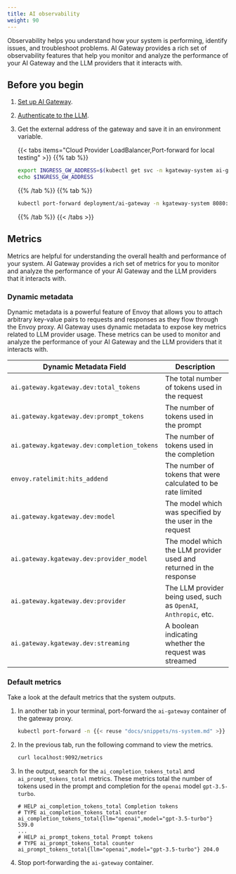 ```yaml
---
title: AI observability
weight: 90
---
```


Observability helps you understand how your system is performing, identify issues, and troubleshoot problems. AI Gateway provides a rich set of observability features that help you monitor and analyze the performance of your AI Gateway and the LLM providers that it interacts with. 

## Before you begin

1. [Set up AI Gateway](/ai/tutorials/setup-gw/).

2. [Authenticate to the LLM](/ai/guides/auth/).

3. Get the external address of the gateway and save it in an environment variable.
   
   {{< tabs items="Cloud Provider LoadBalancer,Port-forward for local testing" >}}
   {{% tab %}}
   ```sh
   export INGRESS_GW_ADDRESS=$(kubectl get svc -n kgateway-system ai-gateway -o jsonpath="{.status.loadBalancer.ingress[0]['hostname','ip']}")
   echo $INGRESS_GW_ADDRESS  
   ```
   {{% /tab %}}
   {{% tab %}}
   ```sh
   kubectl port-forward deployment/ai-gateway -n kgateway-system 8080:8080
   ```
   {{% /tab %}}
   {{< /tabs >}}

## Metrics

Metrics are helpful for understanding the overall health and performance of your system. AI Gateway provides a rich set of metrics for you to monitor and analyze the performance of your AI Gateway and the LLM providers that it interacts with.

### Dynamic metadata

Dynamic metadata is a powerful feature of Envoy that allows you to attach arbitrary key-value pairs to requests and responses as they flow through the Envoy proxy. AI Gateway uses dynamic metadata to expose key metrics related to LLM provider usage. These metrics can be used to monitor and analyze the performance of your AI Gateway and the LLM providers that it interacts with.

| Dynamic Metadata Field | Description |
|-----------------------|-------------|
| `ai.gateway.kgateway.dev:total_tokens` | The total number of tokens used in the request |
| `ai.gateway.kgateway.dev:prompt_tokens` | The number of tokens used in the prompt |
| `ai.gateway.kgateway.dev:completion_tokens` | The number of tokens used in the completion |
| `envoy.ratelimit:hits_addend` | The number of tokens that were calculated to be rate limited |
| `ai.gateway.kgateway.dev:model` | The model which was specified by the user in the request |
| `ai.gateway.kgateway.dev:provider_model` | The model which the LLM provider used and returned in the response |
| `ai.gateway.kgateway.dev:provider` | The LLM provider being used, such as `OpenAI`, `Anthropic`, etc. |
| `ai.gateway.kgateway.dev:streaming` | A boolean indicating whether the request was streamed |

### Default metrics

Take a look at the default metrics that the system outputs.

1. In another tab in your terminal, port-forward the `ai-gateway` container of the gateway proxy.
   ```sh
   kubectl port-forward -n {{< reuse "docs/snippets/ns-system.md" >}} deploy/ai-gateway 9092
   ```

2. In the previous tab, run the following command to view the metrics.
   ```sh
   curl localhost:9092/metrics
   ```

3. In the output, search for the `ai_completion_tokens_total` and `ai_prompt_tokens_total` metrics. These metrics total the number of tokens used in the prompt and completion for the `openai` model `gpt-3.5-turbo`. 
   ```
   # HELP ai_completion_tokens_total Completion tokens
   # TYPE ai_completion_tokens_total counter
   ai_completion_tokens_total{llm="openai",model="gpt-3.5-turbo"} 539.0
   ...
   # HELP ai_prompt_tokens_total Prompt tokens
   # TYPE ai_prompt_tokens_total counter
   ai_prompt_tokens_total{llm="openai",model="gpt-3.5-turbo"} 204.0
   ```

4. Stop port-forwarding the `ai-gateway` container.


<!-- TODO: These sections do not work until JWT support is added, because the access logs and custom metrics rely on pulling the JWT token from a processed request. 

In the following tutorial, you extract claims from the JSON Web Tokens (JWTs) for Alice and Bob that you create by using a sample JWT tool. Then, you learn how to gather and observe key metrics related to LLM provider usage. Note that all observability features in this tutorial are built on existing {{< reuse "docs/snippets/product-name.md" >}} monitoring capabilities. For more information, see the [Observability](/docs/observability/) guide.

## Get the JWTs {#get-jwts}

In the following example, you use sample JWTs for two different users, Alice and Bob.

{{% callout type="info" %}}
You can optionally create other JWT tokens by using the [JWT generator tool](https://github.com/solo-io/solo-cop/blob/main/tools/jwt-generator/README.md). 
{{% /callout %}}

{{% callout type="warning" %}}
Use self-signed certificates for testing purposes only. In a production environment, you typically use a trusted Certificate Authority to sign the JWT tokens.
{{% /callout %}}

1. Save the JWT token for Alice in an environment variable.
   
   ```sh
   export ALICE_TOKEN=eyJhbGciOiJSUzI1NiIsInR5cCI6IkpXVCJ9.eyAiaXNzIjogInNvbG8uaW8iLCAib3JnIjogInNvbG8uaW8iLCAic3ViIjogImFsaWNlIiwgInRlYW0iOiAiZGV2IiwgImxsbXMiOiB7ICJvcGVuYWkiOiBbICJncHQtMy41LXR1cmJvIiBdIH0gfQ.I7whTti0aDKxlILc5uLK9oo6TljGS6JUrjPVd6z1PxzucUa_cnuKkY0qj_wrkzyVN5djy4t2ggE1uBO8Llpwi-Ygru9hM84-1m53aO07JYFya1VTDsI25tCRG8rYhShDdAP5L935SIARta2QtHhrVcd1Ae7yfTDZ8G1DXLtjR2QelszCd2R8PioCQmqJ8PeKg4sURhu05GlBCZoXES9-rtPVbe6j3YLBTodJAvLHhyy3LgV_QbN7IiZ5qEywdKHoEF4D4aCUf_LqPp4NoqHXnGT4jLzWJEtZXHQ4sgRy_5T93NOLzWLdIjgMjGO_F0aVLwBzU-phykOVfcBPaMvetg
   ```

   Alice works in the `dev` team, and this token gives her access to the `gpt-3.5-turbo` model of the AI API:
   ```json
   {
     "iss": "solo.io",
     "org": "solo.io",
     "sub": "alice",
     "team": "dev",
     "llms": {
       "openai": [
         "gpt-3.5-turbo"
       ]
     }
   }
   ```

2. Save the JWT token for Bob in an environment variable.
      
   ```sh
   export BOB_TOKEN=eyJhbGciOiJSUzI1NiIsInR5cCI6IkpXVCJ9.eyAiaXNzIjogInNvbG8uaW8iLCAib3JnIjogInNvbG8uaW8iLCAic3ViIjogImJvYiIsICJ0ZWFtIjogIm9wcyIsICJsbG1zIjogeyAibWlzdHJhbGFpIjogWyAibWlzdHJhbC1sYXJnZS1sYXRlc3QiIF0gfSB9.p7J2UFwnUJ6C7eXsFCSKb5b7ecWZ75JO4TUJHafjLv8jJ7GzKfJVk7ney19PYUrWrO4ntwnnK5_sY7yaLUBCJ3fv9pcoKyRtJTw1VMMTQsKkWFgvy-jEwc9M-D5lrUfR1HXGEUm6NBaj_Ja78XScPZb_-APPqMIvzDZU04vd6hna3UMc4DZE0wcnTjOqoND0GllHLupYTfgX0v9_AYJiKRAcJvol1W14dI7szpY5GFZtPqq0kl1g0sJPg-HQKwf7Cfvr_JLjkepNJ6A1lsrG8QbuUvMUAdaHzwLvF3L_G6VRjEte6okZpaq0g2urWpZgdNmPVN71Q_0WhyrJTr6SyQ
   ```

   Bob works in the `ops` team and does not have access to any LLM in the OpenAI. Instead, he has access to an LLM (`mistral-large-latest`) from a different AI provider (Mistral AI):
   
   ```json
   {
     "iss": "solo.io",
     "org": "solo.io",
     "sub": "bob",
     "team": "ops",
     "llms": {
       "mistralai": [
         "mistral-large-latest"
       ]
     }
   }
   ```

Next, set up access logging.

## Access logging

Access logs, sometimes referred to as audit logs, represent all traffic requests that pass through the AI Gateway proxy. You can leverage the default Envoy access log collector to record logs for the AI Gateway. You can then review these logs to identify and troubleshoot issues as-needed, or scrape these logs to view them in your larger platform logging system. Auditors in your organization can use this information to better understand how users interact with your system, and to detect malicious activity or unusual amounts of requests to your gateway.

1. Define access logging configuration for the gateway in an `HTTPListenerPolicy` resource. This resource configures Envoy to log access logs to `stdout` in JSON format by using `DYNAMIC_METADATA` fields that are specifically exposed for the AI Gateway.
   
   ```yaml
   kubectl apply -f- <<EOF
   apiVersion: gateway.kgateway.dev/v1alpha1
   kind: HTTPListenerPolicy
   metadata:
     name: log-provider
     namespace: kgateway-system
   spec:
     targetRefs:
     - group: gateway.networking.k8s.io
       kind: Gateway
       name: ai-gateway
     accessLog:
     - fileSink:
         path: /dev/stdout
         jsonFormat:
           http_method: '%REQ(:METHOD)%'
           path: '%REQ(X-ENVOY-ORIGINAL-PATH?:PATH)%'
           user: '%DYNAMIC_METADATA(envoy.filters.http.jwt_authn:principal:sub)%'
           team: '%DYNAMIC_METADATA(envoy.filters.http.jwt_authn:principal:team)%'
           request_id: '%REQ(X-REQUEST-ID)%'
           response_code: '%RESPONSE_CODE%'
           system_time: '%START_TIME%'
           target_duration: '%RESPONSE_DURATION%'
           upstream_name: '%UPSTREAM_CLUSTER%'
           total_tokens: '%DYNAMIC_METADATA(ai.gateway.kgateway.dev:total_tokens)%'
           prompt_tokens: '%DYNAMIC_METADATA(ai.gateway.kgateway.dev:prompt_tokens)%'
           completion_tokens: '%DYNAMIC_METADATA(ai.gateway.kgateway.dev:completion_tokens)%'
           rate_limited_tokens: '%DYNAMIC_METADATA(envoy.ratelimit:hits_addend)%'
           streaming: '%DYNAMIC_METADATA(ai.gateway.kgateway.dev:streaming)%'
   EOF
   ```

2. Send a curl request with the JWT token for Alice to review access logs in action.

   {{< tabs items="Cloud Provider LoadBalancer,Port-forward for local testing" >}}

   {{< tab >}}
   ```sh
   curl "$INGRESS_GW_ADDRESS:8080/openai" -H "Authorization: Bearer $ALICE_TOKEN" -H content-type:application/json -d '{
    "model": "gpt-3.5-turbo",
    "messages": [
      {
        "role": "user",
        "content": "Please explain the movie Dr. Strangelove in 1 sentence."
      }
    ]
   }'
   ```
   {{< /tab >}}

   {{< tab >}}
   ```sh
   curl "localhost:8080/openai" -H "Authorization: Bearer $ALICE_TOKEN" -H content-type:application/json -d '{
    "model": "gpt-3.5-turbo",
    "messages": [
      {
        "role": "user",
        "content": "Please explain the movie Dr. Strangelove in 1 sentence."
      }
    ]
   }'
   ```
   {{< /tab >}}

   {{< /tabs >}}

3. After the request completes, view the access log for this request by getting the logs from the AI Gateway pod.
   
   ```sh
   kubectl logs -n {{< reuse "docs/snippets/ns-system.md" >}} deploy/ai-gateway | tail -1 | jq --sort-keys
   ```

   Verify that a log for your request is returned and looks similar to the following. If a log with these fields doesn't show up immediately, run the `kubectl logs` command again, as the logs are flushed asynchronously.
   
   ```json
   {
     "completion_tokens":22,
     "http_method":"POST",
     "path":"/v1/chat/completions",
     "prompt_tokens":21,
     "rate_limited_tokens":23,
     "request_id":"ee53553a-ca2f-4e49-b426-325d0cfc05f5",
     "response_code":200,
     "streaming":false,
     "system_time":"2025-01-02T17:32:53.596Z",
     "target_duration":544,
     "team":"dev",
     "total_tokens":43,
     "upstream_name":"openai_{{< reuse "docs/snippets/ns-system.md" >}}",
     "user":"alice"
   }
   ```

4. To review a log for a streamed response, send a curl request that uses streaming with the JWT token for Bob.
   
   {{< tabs items="Cloud Provider LoadBalancer,Port-forward for local testing" >}}

   {{< tab >}}
   ```sh
   curl "$INGRESS_GW_ADDRESS:8080/openai" -H "Authorization: Bearer $BOB_TOKEN" -H content-type:application/json -d '{
    "model": "gpt-3.5-turbo",
    "messages": [
      {
        "role": "user",
        "content": "Please explain the movie Dr. Strangelove in 1 sentence."
      }
    ],
    "stream_options": {
      "include_usage": true
    },
    "stream": true
   }'
   ```
   {{< /tab >}}

   {{< tab >}}
   ```sh
   curl "localhost:8080/openai" -H "Authorization: Bearer $BOB_TOKEN" -H content-type:application/json -d '{
    "model": "gpt-3.5-turbo",
    "messages": [
      {
        "role": "user",
        "content": "Please explain the movie Dr. Strangelove in 1 sentence."
      }
    ],
    "stream_options": {
      "include_usage": true
    },
    "stream": true
   }'
   ```
   {{< /tab >}}

   {{< /tabs >}}

5. Check the most recent access log again.
   
   ```sh
   kubectl logs -n {{< reuse "docs/snippets/ns-system.md" >}} deploy/ai-gateway | tail -1 | jq --sort-keys
   ```
   
   This time, the `streaming` field is recorded as `true` and the `user` is `bob`, but all other token information is still available.
   
   ```json
   {
     "completion_tokens":40,
     "http_method":"POST",
     "path":"/v1/chat/completions",
     "prompt_tokens":21,
     "rate_limited_tokens":23,
     "request_id":"8fa7950a-e609-4e3b-83f1-2cd38cf3c591",
     "response_code":200,
     "streaming":true,
     "system_time":"2025-01-02T17:34:13.213Z",
     "target_duration":297,
     "team":"ops",
     "total_tokens":61,
     "upstream_name":"openai_{{< reuse "docs/snippets/ns-system.md" >}}",
     "user":"bob"
   }
   ```

## Metrics

While access logs are great for understanding individual requests, metrics are better for understanding the overall health and performance of your system. AI Gateway provides a rich set of metrics that help you monitor and analyze the performance of your AI Gateway and the LLM providers that it interacts with. In addition, you can add custom labels to these metrics to help you better understand the context of the requests.

### Default metrics

Before you modify the labels, first take a look at the default metrics that the system outputs.

1. In another tab in your terminal, port-forward the `ai-gateway` container of the gateway proxy.
   ```sh
   kubectl port-forward -n {{< reuse "docs/snippets/ns-system.md" >}} deploy/ai-gateway 9092
   ```

2. In the previous tab, run the following command to view the metrics.
   ```sh
   curl localhost:9092/metrics
   ```

3. In the output, search for the `ai_completion_tokens_total` and `ai_prompt_tokens_total` metrics. These metrics total the number of tokens used in the prompt and completion for the `openai` model `gpt-3.5-turbo`. 
   ```
   # HELP ai_completion_tokens_total Completion tokens
   # TYPE ai_completion_tokens_total counter
   ai_completion_tokens_total{llm="openai",model="gpt-3.5-turbo"} 539.0
   ...
   # HELP ai_prompt_tokens_total Prompt tokens
   # TYPE ai_prompt_tokens_total counter
   ai_prompt_tokens_total{llm="openai",model="gpt-3.5-turbo"} 204.0
   ```

4. Stop port-forwarding the `ai-gateway` container.

### Customized metrics

Default metrics are useful for gauging LLM usage overtime, but don't help you understand usage by each team. You can add that context by creating custom labels.

1. To add custom labels to the metrics, update the `GatewayParameters` resource. In the `stats.customLabels` section, add a list of labels that contain the name of the label and the dynamic metadata field to get the label from. In this resource, the `team` label sources from the `team` field of the JWT token. The metadata namespace defaults to the namespace where you defined the JWT provider, but you can specify a different namespace if you have a different source of metadata.
   
   {{% callout type="info" %}}
   When you apply this resource, the gateway proxy restarts to pick up the new stats configuration.
   {{% /callout %}}

   ```yaml
   kubectl apply -f- <<EOF
   apiVersion: gateway.kgateway.dev/v1alpha1
   kind: GatewayParameters
   metadata:
     name: ai-gateway
     namespace: kgateway-system
     labels:
       app: ai-kgateway
   spec:
     kube:
       aiExtension:
         enabled: true
         ports:
         - name: ai-monitoring
           containerPort: 9092
         stats:
           customLabels:
             - name: "team"
               metadataKey: "principal:team"
       service:
         type: ClusterIP
   EOF
   ```

2. Send one request as Alice and one request as Bob to test out the metrics labels.

   {{< tabs items="Cloud Provider LoadBalancer,Port-forward for local testing" >}}

   {{< tab >}}
   ```sh
   curl "$INGRESS_GW_ADDRESS:8080/openai" -H "Authorization: Bearer $ALICE_TOKEN" -H content-type:application/json -d '{
    "model": "gpt-3.5-turbo",
    "messages": [
      {
        "role": "user",
        "content": "Please explain the movie Dr. Strangelove in 1 sentence."
      }
    ]
   }'
   curl "$INGRESS_GW_ADDRESS:8080/openai" -H "Authorization: Bearer $BOB_TOKEN" -H content-type:application/json -d '{
    "model": "gpt-3.5-turbo",
    "messages": [
      {
        "role": "user",
        "content": "Please explain the movie Dr. Strangelove in 1 sentence."
      }
    ]
   }'
   ```
   {{< /tab >}}

   {{< tab >}}
   ```sh
   curl "localhost:8080/openai" -H "Authorization: Bearer $ALICE_TOKEN" -H content-type:application/json -d '{
    "model": "gpt-3.5-turbo",
    "messages": [
      {
        "role": "user",
        "content": "Please explain the movie Dr. Strangelove in 1 sentence."
      }
    ]
   }'
   curl "localhost:8080/openai" -H "Authorization: Bearer $BOB_TOKEN" -H content-type:application/json -d '{
    "model": "gpt-3.5-turbo",
    "messages": [
      {
        "role": "user",
        "content": "Please explain the movie Dr. Strangelove in 1 sentence."
      }
    ]
   }'
   ```
   {{< /tab >}}

   {{< /tabs >}}

3. In the port-forwarding tab, run the port-forward command again for the `ai-gateway` container of the gateway proxy.
   
   ```sh
   kubectl port-forward -n {{< reuse "docs/snippets/ns-system.md" >}} deploy/ai-gateway 9092
   ```

4. In the previous tab, view the metrics again.
   
   ```sh
   curl localhost:9092/metrics
   ```

5. In the output, search for the `ai_completion_tokens_total` and `ai_prompt_tokens_total` metrics again, and verify that the token total metrics are now separated according to team.
   
   ```
   # HELP ai_completion_tokens_total Completion tokens
   # TYPE ai_completion_tokens_total counter
   ai_prompt_tokens_total{llm="openai",model="gpt-3.5-turbo",team="dev"} 21.0
   ai_prompt_tokens_total{llm="openai",model="gpt-3.5-turbo",team="ops"} 21.0
   ...
   # HELP ai_prompt_tokens_total Prompt tokens
   # TYPE ai_prompt_tokens_total counter
   ai_completion_tokens_total{llm="openai",model="gpt-3.5-turbo",team="dev"} 18.0
   ai_completion_tokens_total{llm="openai",model="gpt-3.5-turbo",team="ops"} 30.0
   ```

## Next

You can now explore how to add further protection to your LLM provider by setting up [rate limiting based on claims in a JWT token](/ai/tutorials/ratelimit/).

Note that if you do not want to complete the rate limiting tutorial and instead want to try a different tutorial, first clean up the JWT authentication resources that you created in the previous [tutorial](/ai/tutorials/access-control/). If you do not remove these resources, you must include JWT tokens with the correct access in all subsequent curl requests to the AI API.

1. Delete the `HTTPListenerPolicy` resource that configures access logging.

   ```sh
   kubectl delete HTTPListenerPolicy log-provider -n {{< reuse "docs/snippets/ns-system.md" >}}
   ```

2. Update the `GatewayParameters` resource to remove the `stats.customLabels` section.

   {{% callout type="info" %}}
   When you apply this resource, the gateway proxy restarts to pick up the new stats configuration.
   {{% /callout %}}

   ```yaml
   kubectl apply -f- <<EOF
   apiVersion: gateway.kgateway.dev/v1alpha1
   kind: GatewayParameters
   metadata:
     name: ai-gateway
     namespace: kgateway-system
     labels:
       app: ai-kgateway
   spec:
     kube:
       aiExtension:
         enabled: true
         ports:
         - name: ai-monitoring
           containerPort: 9092
       service:
         type: ClusterIP
   EOF
   ```

-->